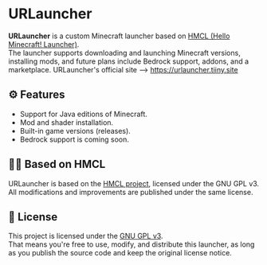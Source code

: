# URLauncher

**URLauncher** is a custom Minecraft launcher based on [HMCL (Hello Minecraft! Launcher)](https://github.com/huanghongxun/HMCL).  
The launcher supports downloading and launching Minecraft versions, installing mods, and future plans include Bedrock support, addons, and a marketplace.
URLauncher's official site --> https://urlauncher.tiiny.site

## ⚙️ Features
- Support for Java editions of Minecraft.
- Mod and shader installation.
- Built-in game versions (releases).
- Bedrock support is coming soon.

## 🧑‍💻 Based on HMCL

URLauncher is based on the [HMCL project](https://github.com/huanghongxun/HMCL), licensed under the GNU GPL v3.  
All modifications and improvements are published under the same license.

## 📜 License

This project is licensed under the [GNU GPL v3](https://www.gnu.org/licenses/gpl-3.0.html).  
That means you're free to use, modify, and distribute this launcher, as long as you publish the source code and keep the original license notice.
